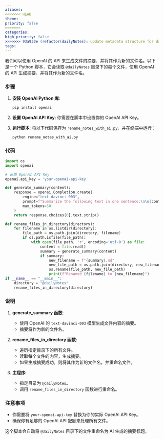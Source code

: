 ```yaml
---
aliases: 
<<<<<<< HEAD
theme: 
priority: false
=======
categories: 
high_priority: false
>>>>>>> 93a933e (refactor(dailyNotes): update metadata structure for daily notes)
tags:
---
```

我们可以使用 OpenAI 的 API 来生成文件的摘要，并将其作为新的文件名。以下是一个 Python 脚本，它会读取 `@dailyNotes` 目录下的每个文件，使用 OpenAI 的 API 生成摘要，并将其作为新的文件名。

### 步骤

1. **安装 OpenAI Python 库**:
   ```bash
   pip install openai
   ```

2. **设置 OpenAI API Key**:
   你需要在脚本中设置你的 OpenAI API Key。

3. **运行脚本**:
   将以下代码保存为 `rename_notes_with_ai.py`，并在终端中运行：
   ```bash
   python rename_notes_with_ai.py
   ```

### 代码

```python
import os
import openai

# 设置 OpenAI API Key
openai.api_key = 'your-openai-api-key'

def generate_summary(content):
    response = openai.Completion.create(
        engine="text-davinci-003",
        prompt=f"Summarize the following text in one sentence:\n\n{content}",
        max_tokens=50
    )
    return response.choices[0].text.strip()

def rename_files_in_directory(directory):
    for filename in os.listdir(directory):
        file_path = os.path.join(directory, filename)
        if os.path.isfile(file_path):
            with open(file_path, 'r', encoding='utf-8') as file:
                content = file.read()
                summary = generate_summary(content)
                if summary:
                    new_filename = f"{summary}.md"
                    new_file_path = os.path.join(directory, new_filename)
                    os.rename(file_path, new_file_path)
                    print(f"Renamed {filename} to {new_filename}")
if __name__ == "__main__":
    directory = "@dailyNotes"
    rename_files_in_directory(directory)
```

### 说明

1. **generate_summary 函数**:
   - 使用 OpenAI 的 `text-davinci-003` 模型生成文件内容的摘要。
   - 摘要将作为新的文件名。

2. **rename_files_in_directory 函数**:
   - 遍历指定目录下的所有文件。
   - 读取每个文件的内容，生成摘要。
   - 如果生成摘要成功，则将其作为新的文件名，并重命名文件。

3. **主程序**:
   - 指定目录为 `@dailyNotes`。
   - 调用 `rename_files_in_directory` 函数进行重命名。

### 注意事项

- 你需要将 `your-openai-api-key` 替换为你的实际 OpenAI API Key。
- 确保你有足够的 OpenAI API 配额来处理所有文件。

这个脚本会自动将 `@dailyNotes` 目录下的文件重命名为 AI 生成的摘要标题。